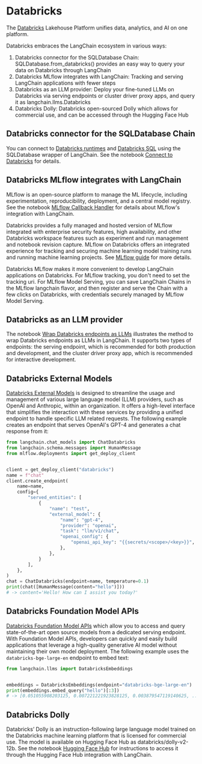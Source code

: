 Databricks
==========

The [Databricks](https://www.databricks.com/) Lakehouse Platform unifies data, analytics, and AI on one platform.

Databricks embraces the LangChain ecosystem in various ways:

1. Databricks connector for the SQLDatabase Chain: SQLDatabase.from_databricks() provides an easy way to query your data on Databricks through LangChain
2. Databricks MLflow integrates with LangChain: Tracking and serving LangChain applications with fewer steps
3. Databricks as an LLM provider: Deploy your fine-tuned LLMs on Databricks via serving endpoints or cluster driver proxy apps, and query it as langchain.llms.Databricks
4. Databricks Dolly: Databricks open-sourced Dolly which allows for commercial use, and can be accessed through the Hugging Face Hub

Databricks connector for the SQLDatabase Chain
----------------------------------------------
You can connect to [Databricks runtimes](https://docs.databricks.com/runtime/index.html) and [Databricks SQL](https://www.databricks.com/product/databricks-sql) using the SQLDatabase wrapper of LangChain. 
See the notebook [Connect to Databricks](/docs/use_cases/qa_structured/integrations/databricks) for details.

Databricks MLflow integrates with LangChain
-------------------------------------------

MLflow is an open-source platform to manage the ML lifecycle, including experimentation, reproducibility, deployment, and a central model registry. See the notebook [MLflow Callback Handler](/docs/integrations/providers/mlflow_tracking) for details about MLflow's integration with LangChain.

Databricks provides a fully managed and hosted version of MLflow integrated with enterprise security features, high availability, and other Databricks workspace features such as experiment and run management and notebook revision capture. MLflow on Databricks offers an integrated experience for tracking and securing machine learning model training runs and running machine learning projects. See [MLflow guide](https://docs.databricks.com/mlflow/index.html) for more details.

Databricks MLflow makes it more convenient to develop LangChain applications on Databricks. For MLflow tracking, you don't need to set the tracking uri. For MLflow Model Serving, you can save LangChain Chains in the MLflow langchain flavor, and then register and serve the Chain with a few clicks on Databricks, with credentials securely managed by MLflow Model Serving.

Databricks as an LLM provider
-----------------------------

The notebook [Wrap Databricks endpoints as LLMs](/docs/integrations/llms/databricks) illustrates the method to wrap Databricks endpoints as LLMs in LangChain. It supports two types of endpoints: the serving endpoint, which is recommended for both production and development, and the cluster driver proxy app, which is recommended for interactive development. 

Databricks External Models
--------------------------

[Databricks External Models](generative-ai/external-models/index.html) is designed to streamline the usage and management of various large language model (LLM) providers, such as OpenAI and Anthropic, within an organization. It offers a high-level interface that simplifies the interaction with these services by providing a unified endpoint to handle specific LLM related requests. The following example creates an endpoint that serves OpenAI's GPT-4 and generates a chat response from it:

```python
from langchain.chat_models import ChatDatabricks
from langchain.schema.messages import HumanMessage
from mlflow.deployments import get_deploy_client


client = get_deploy_client("databricks")
name = f"chat"
client.create_endpoint(
    name=name,
    config={
        "served_entities": [
            {
                "name": "test",
                "external_model": {
                    "name": "gpt-4",
                    "provider": "openai",
                    "task": "llm/v1/chat",
                    "openai_config": {
                        "openai_api_key": "{{secrets/<scope>/<key>}}",
                    },
                },
            }
        ],
    },
)
chat = ChatDatabricks(endpoint=name, temperature=0.1)
print(chat([HumanMessage(content="hello")]))
# -> content='Hello! How can I assist you today?'
```

Databricks Foundation Model APIs
--------------------------------

[Databricks Foundation Model APIs](https://docs.databricks.com/en/machine-learning/foundation-models/index.html) which allow you to access and query state-of-the-art open source models from a dedicated serving endpoint. With Foundation Model APIs, developers can quickly and easily build applications that leverage a high-quality generative AI model without maintaining their own model deployment. The following example uses the `databricks-bge-large-en` endpoint to embed text:

```python
from langchain.llms import DatabricksEmbeddings


embeddings = DatabricksEmbeddings(endpoint="databricks-bge-large-en")
print(embeddings.embed_query("hello")[:3])
# -> [0.051055908203125, 0.007221221923828125, 0.003879547119140625, ...]
```

Databricks Dolly
----------------

Databricks’ Dolly is an instruction-following large language model trained on the Databricks machine learning platform that is licensed for commercial use. The model is available on Hugging Face Hub as databricks/dolly-v2-12b. See the notebook [Hugging Face Hub](/docs/integrations/llms/huggingface_hub) for instructions to access it through the Hugging Face Hub integration with LangChain. 

